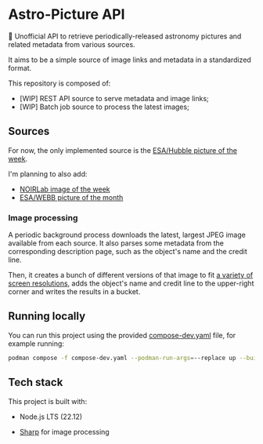 # Astro-Picture API

🔭 Unofficial API to retrieve periodically-released astronomy pictures and related metadata from various sources.

It aims to be a simple source of image links and metadata in a standardized format.

This repository is composed of:

- [WIP] REST API source to serve metadata and image links;
- [WIP] Batch job source to process the latest images;

## Sources

For now, the only implemented source is the [ESA/Hubble picture of the week](https://esahubble.org/images/potw/).

I'm planning to also add:

- [NOIRLab image of the week](https://noirlab.edu/public/images/iotw/)
- [ESA/WEBB picture of the month](https://esawebb.org/images/potm/)

### Image processing

A periodic background process downloads the latest, largest JPEG image available from each source. It also parses some metadata from the corresponding
description page, such as the object's name and the credit line.

Then, it creates a bunch of different versions of that image to fit [a variety of screen resolutions](./batch/src/config/Resolutions.ts),
adds the object's name and credit line to the upper-right corner and writes the results in a bucket.
<!-- Files in that bucket are used as source for links provided by this API. -->

## Running locally

You can run this project using the provided [compose-dev.yaml](./compose-dev.yaml) file, for example running:

```bash
podman compose -f compose-dev.yaml --podman-run-args=--replace up --build
```

## Tech stack

This project is built with:

- Node.js LTS (22.12)
<!-- - Fastify
- MikroORM with SQLite backend -->
- [Sharp](https://sharp.pixelplumbing.com/) for image processing
